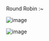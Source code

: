 Round Robin :~


![image](https://github.com/Raghunandan4/NOC-Router/assets/89443438/6bed8e3b-7d86-4f70-b5a8-6e03f963aa80)

![image](https://github.com/Raghunandan4/NOC-Router/assets/89443438/22dab68d-ceb8-4a56-9e71-9938a0beea86)
